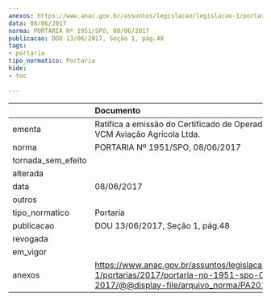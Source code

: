 ```yaml
---
anexos: https://www.anac.gov.br/assuntos/legislacao/legislacao-1/portarias/2017/portaria-no-1951-spo-08-06-2017/@@display-file/arquivo_norma/PA2017-1951.pdf
data: 08/06/2017
norma: PORTARIA Nº 1951/SPO, 08/06/2017
publicacao: DOU 13/06/2017, Seção 1, pág.48
tags:
- portaria
tipo_normatico: Portaria
hide: 
- toc 
 
---
```


|                    | Documento                                                                                                                                            |
|:-------------------|:-----------------------------------------------------------------------------------------------------------------------------------------------------|
| ementa             | Ratifica a emissão do Certificado de Operador Aéreo - VCM Aviação Agrícola Ltda.                                                                     |
| norma              | PORTARIA Nº 1951/SPO, 08/06/2017                                                                                                                     |
| tornada_sem_efeito |                                                                                                                                                      |
| alterada           |                                                                                                                                                      |
| data               | 08/06/2017                                                                                                                                           |
| outros             |                                                                                                                                                      |
| tipo_normatico     | Portaria                                                                                                                                             |
| publicacao         | DOU 13/06/2017, Seção 1, pág.48                                                                                                                      |
| revogada           |                                                                                                                                                      |
| em_vigor           |                                                                                                                                                      |
| anexos             | https://www.anac.gov.br/assuntos/legislacao/legislacao-1/portarias/2017/portaria-no-1951-spo-08-06-2017/@@display-file/arquivo_norma/PA2017-1951.pdf |